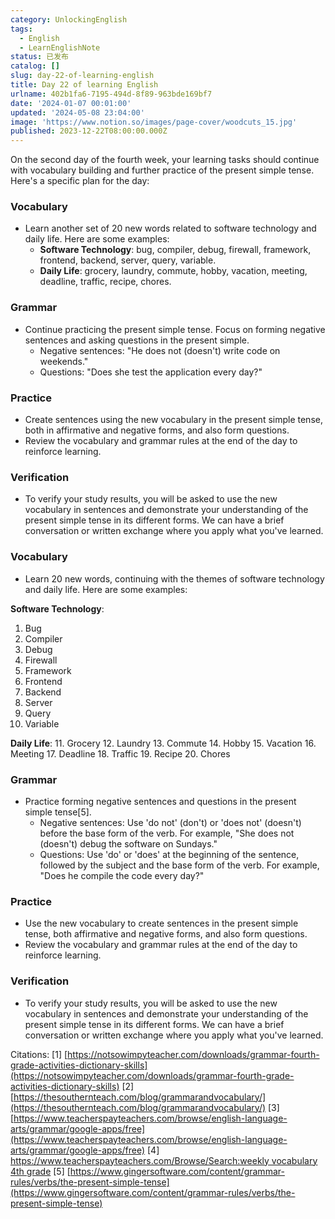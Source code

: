 ```yaml
---
category: UnlockingEnglish
tags:
  - English
  - LearnEnglishNote
status: 已发布
catalog: []
slug: day-22-of-learning-english
title: Day 22 of learning English
urlname: 402b1fa6-7195-494d-8f89-963bde169bf7
date: '2024-01-07 00:01:00'
updated: '2024-05-08 23:04:00'
image: 'https://www.notion.so/images/page-cover/woodcuts_15.jpg'
published: 2023-12-22T08:00:00.000Z
---
```


On the second day of the fourth week, your learning tasks should continue with vocabulary building and further practice of the present simple tense. Here's a specific plan for the day:


### Vocabulary

- Learn another set of 20 new words related to software technology and daily life. Here are some examples:
	- **Software Technology**: bug, compiler, debug, firewall, framework, frontend, backend, server, query, variable.
	- **Daily Life**: grocery, laundry, commute, hobby, vacation, meeting, deadline, traffic, recipe, chores.

### Grammar

- Continue practicing the present simple tense. Focus on forming negative sentences and asking questions in the present simple.
	- Negative sentences: "He does not (doesn't) write code on weekends."
	- Questions: "Does she test the application every day?"

### Practice

- Create sentences using the new vocabulary in the present simple tense, both in affirmative and negative forms, and also form questions.
- Review the vocabulary and grammar rules at the end of the day to reinforce learning.

### Verification

- To verify your study results, you will be asked to use the new vocabulary in sentences and demonstrate your understanding of the present simple tense in its different forms. We can have a brief conversation or written exchange where you apply what you've learned.

### Vocabulary

- Learn 20 new words, continuing with the themes of software technology and daily life. Here are some examples:

**Software Technology**:

1. Bug
2. Compiler
3. Debug
4. Firewall
5. Framework
6. Frontend
7. Backend
8. Server
9. Query
10. Variable

**Daily Life**:
11. Grocery
12. Laundry
13. Commute
14. Hobby
15. Vacation
16. Meeting
17. Deadline
18. Traffic
19. Recipe
20. Chores


### Grammar

- Practice forming negative sentences and questions in the present simple tense[5].
	- Negative sentences: Use 'do not' (don't) or 'does not' (doesn't) before the base form of the verb. For example, "She does not (doesn't) debug the software on Sundays."
	- Questions: Use 'do' or 'does' at the beginning of the sentence, followed by the subject and the base form of the verb. For example, "Does he compile the code every day?"

### Practice

- Use the new vocabulary to create sentences in the present simple tense, both affirmative and negative forms, and also form questions.
- Review the vocabulary and grammar rules at the end of the day to reinforce learning.

### Verification

- To verify your study results, you will be asked to use the new vocabulary in sentences and demonstrate your understanding of the present simple tense in its different forms. We can have a brief conversation or written exchange where you apply what you've learned.

Citations:
[1] [https://notsowimpyteacher.com/downloads/grammar-fourth-grade-activities-dictionary-skills](https://notsowimpyteacher.com/downloads/grammar-fourth-grade-activities-dictionary-skills)
[2] [https://thesouthernteach.com/blog/grammarandvocabulary/](https://thesouthernteach.com/blog/grammarandvocabulary/)
[3] [https://www.teacherspayteachers.com/browse/english-language-arts/grammar/google-apps/free](https://www.teacherspayteachers.com/browse/english-language-arts/grammar/google-apps/free)
[4] [https://www.teacherspayteachers.com/Browse/Search:weekly vocabulary 4th grade](https://www.teacherspayteachers.com/Browse/Search:weekly%20vocabulary%204th%20grade)
[5] [https://www.gingersoftware.com/content/grammar-rules/verbs/the-present-simple-tense](https://www.gingersoftware.com/content/grammar-rules/verbs/the-present-simple-tense)

